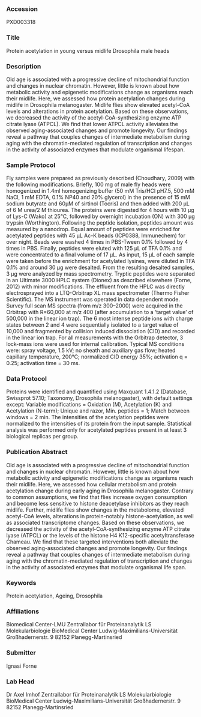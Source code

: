 ### Accession
PXD003318

### Title
Protein acetylation in young versus midlife Drosophila male heads

### Description
Old age is associated with a progressive decline of mitochondrial function and changes in nuclear chromatin. However, little is known about how metabolic activity and epigenetic modifications change as organisms reach their midlife. Here, we assessed how protein acetylation changes during midlife in Drosophila melanogaster. Midlife flies show elevated acetyl-CoA levels and alterations in protein acetylation. Based on these observations, we decreased the activity of the acetyl-CoA-synthesizing enzyme ATP citrate lyase (ATPCL). We find that lower ATPCL activity alleviates the observed aging-associated changes and promote longevity. Our findings reveal a pathway that couples changes of intermediate metabolism during aging with the chromatin-mediated regulation of transcription and changes in the activity of associated enzymes that modulate organismal lifespan.

### Sample Protocol
Fly samples were prepared as previously described (Choudhary, 2009)  with the following modifications. Briefly, 100 mg of male fly heads were homogenized in 1.4ml homogenizing buffer (50 mM Tris/HCl pH7.5, 500 mM NaCl, 1 mM EDTA, 0.1% NP40 and 20% glycerol) in the presence of 15 mM sodium butyrate and 60µM of sirtinol (Tocris) and then added with 200 µL of 6 M urea/2 M thiourea. The proteins were digested for 4 hours with 10 µg of Lys-C (Wako) at 25°C, followed by overnight incubation (ON) with 300 µg trypsin (Worthington). Following the peptide isolation, peptides amount was measured by a nanodrop. Equal amount of peptides were enriched for acetylated peptides with 45 µL Ac-K beads (ICP0388, Immunechem) for over night. Beads were washed 4 times in PBS-Tween 0.1% followed by 4 times in PBS. Finally, peptides were eluted with 125 µL of TFA 0.1% and were concentrated to a final volume of 17 µL. As input, 15 µL of each sample were taken before the enrichment for acetylated lysines, were diluted in TFA 0.1% and around 30 µg were desalted. From the resulting desalted samples, 3 µg were analyzed by mass spectrometry. Tryptic peptides were separated in an Ultimate 3000 HPLC system (Dionex) as described elsewhere (Forne, 2012) with minor modifications. The effluent from the HPLC was directly electrosprayed into a LTQ-Orbitrap XL mass spectrometer (Thermo Fisher Scientific). The MS instrument was operated in data dependent mode. Survey full scan MS spectra (from m/z 300–2000) were acquired in the Orbitrap with R=60,000 at m/z 400 (after accumulation to a ‘target value’ of 500,000 in the linear ion trap). The 6 most intense peptide ions with charge states between 2 and 4 were sequentially isolated to a target value of 10,000 and fragmented by collision induced dissociation (CID) and recorded in the linear ion trap. For all measurements with the Orbitrap detector, 3 lock-mass ions were used for internal calibration. Typical MS conditions were: spray voltage, 1.5 kV; no sheath and auxiliary gas flow; heated capillary temperature, 200°C; normalized CID energy 35%; activation q = 0.25; activation time = 30 ms.

### Data Protocol
Proteins were identified and quantified using Maxquant 1.4.1.2 (Database, Swissprot 57.10; Taxonomy, Drosophila melanogaster), with default settings except: Variable modifications = Oxidation (M), Acetylation (K) and Acetylation (N-term); Unique and razor, Min. peptides = 1; Match between windows = 2 min. The intensities of the acetylation peptides were normalized to the intensities of its protein from the input sample. Statistical analysis was performed only for acetylated peptides present in at least 3 biological replicas per group.

### Publication Abstract
Old age is associated with a progressive decline of mitochondrial function and changes in nuclear chromatin. However, little is known about how metabolic activity and epigenetic modifications change as organisms reach their midlife. Here, we assessed how cellular metabolism and protein acetylation change during early aging in Drosophila melanogaster. Contrary to common assumptions, we find that flies increase oxygen consumption and become less sensitive to histone deacetylase inhibitors as they reach midlife. Further, midlife flies show changes in the metabolome, elevated acetyl-CoA levels, alterations in protein-notably histone-acetylation, as well as associated transcriptome changes. Based on these observations, we decreased the activity of the acetyl-CoA-synthesizing enzyme ATP citrate lyase (ATPCL) or the levels of the histone H4 K12-specific acetyltransferase Chameau. We find that these targeted interventions both alleviate the observed aging-associated changes and promote longevity. Our findings reveal a pathway that couples changes of intermediate metabolism during aging with the chromatin-mediated regulation of transcription and changes in the activity of associated enzymes that modulate organismal life span.

### Keywords
Protein acetylation, Ageing, Drosophila

### Affiliations
Biomedical Center-LMU
Zentrallabor für Proteinanalytik LS Molekularbiologie BioMedical Center  Ludwig-Maximilians-Universität Großhadernerstr. 9 82152 Planegg-Martinsried

### Submitter
Ignasi Forne

### Lab Head
Dr Axel Imhof
Zentrallabor für Proteinanalytik LS Molekularbiologie BioMedical Center  Ludwig-Maximilians-Universität Großhadernerstr. 9 82152 Planegg-Martinsried


